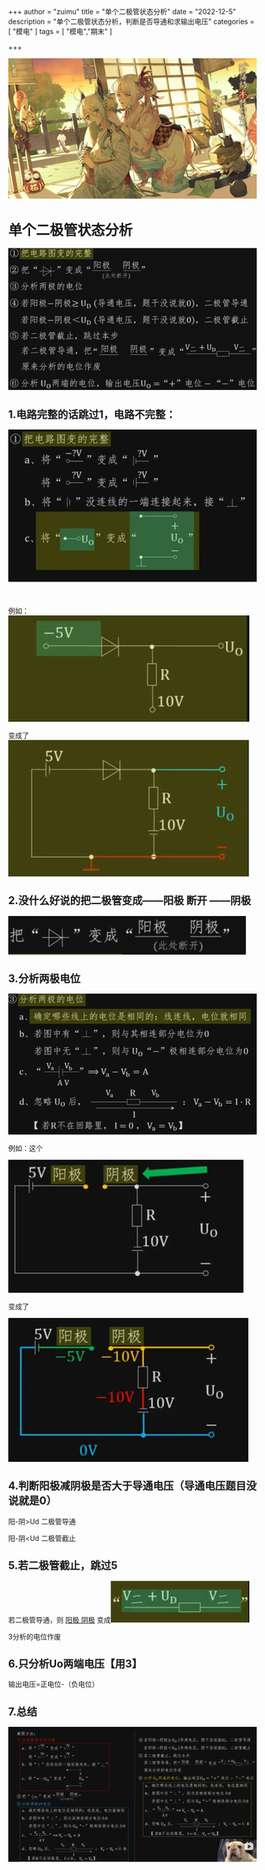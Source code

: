 +++
author = "zuimu"
title = "单个二极管状态分析"
date = "2022-12-5"
description = "单个二极管状态分析，判断是否导通和求输出电压"
categories = [
    "模电"
]
tags = [
    "模电","期末"
]

+++

![](18.jpg)

# 单个二极管状态分析

![](1.png)

## 1.电路完整的话跳过1，电路不完整：

![screen-capture](115e9620ddd9ff26956c08d741a2e210.png)

<br/>

例如：![screen-capture](c75beeb619cae95df488a9104b9145e1.png)

变成了![screen-capture](25d40bbcf1ec00b6597b54dfdb04c9c4.png)

## 2.没什么好说的把二极管变成——阳极    断开    ——阴极

![screen-capture](6da13a537721e1a8490962c1d91edd0a.png)

## 3.分析两极电位

![screen-capture](043ea7123fab9750b2b0d72726ec7e7b.png)

例如：这个

![screen-capture](c8e20ecff8f3deeca64744e2a079ef65.png)

变成了

![screen-capture](fb538d39b650f38cd1f97f7ae7c4174a.png)

## 4.判断阳极减阴极是否大于导通电压（导通电压题目没说就是0）

阳-阴>Ud 二极管导通   

阳-阴<Ud 二极管截止

## 5.若二极管截止，跳过5

若二极管导通，则        <u>阳极        </u>    <u>阴极</u>      变成![screen-capture](b3ac9adf302235528014bfcd52366cf0.png)

3分析的电位作废

## 6.只分析Uo两端电压【用3】

输出电压=正电位-（负电位）

## 7.总结

![screen-capture](e02c8be6da5784babab045dbff574b0e.png)
